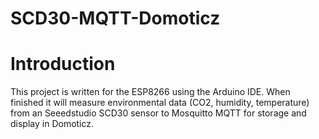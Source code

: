 # SCD30-MQTT-Domoticz

# Introduction #

This project is written for the ESP8266 using the Arduino IDE. When finished it will measure environmental data (CO2, humidity, temperature) from an Seeedstudio SCD30 sensor to Mosquitto MQTT for storage and display in Domoticz.


